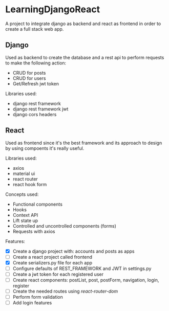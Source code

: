# LearningDjangoReact

A project to integrate django as backend and react as frontend in order to create a full stack web app.

## Django 

Used as backend to create the database and a rest api to perform requests to make the following action:
+ CRUD for posts 
+ CRUD for users
+ Get/Refresh jwt token

Libraries used:
+ django rest framework 
+ django rest framework jwt
+ django cors headers


## React 

Used as frontend since it's the best framework and its approach to design by using compoents it's really useful.

Libraries used:
+ axios
+ material ui
+ react router
+ react hook form

Concepts used:
+ Functional components
+ Hooks
+ Context API
+ Lift state up
+ Controlled and uncontrolled components (forms)
+ Requests with axios

 

Features:

- [x] Create a django project with: accounts and posts as apps
- [ ] Create a react project called frontend 
- [x] Create serializers.py file for each app 
- [ ] Configure defaults of REST_FRAMEWORK and JWT in settings.py
- [ ] Create a jwt token for each registered user
- [ ] Create react components: postList, post, postForm, navigation, login, register
- [ ] Create the needed routes using _react-router-dom_
- [ ] Perform form validation
- [ ] Add login features
